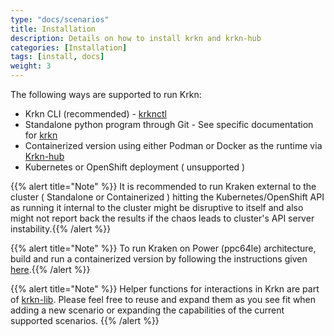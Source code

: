 ```yaml
---
type: "docs/scenarios"
title: Installation
description: Details on how to install krkn and krkn-hub
categories: [Installation]
tags: [install, docs]
weight: 3
---
```


<!-- {{% pageinfo %}}
This is a placeholder page that shows you how to use this template site.
{{% /pageinfo %}} -->

The following ways are supported to run Krkn:
- Krkn CLI (recommended) - [krknctl](krknctl.md)
- Standalone python program through Git - See specific documentation for [krkn](krkn.md)
- Containerized version using either Podman or Docker as the runtime via [Krkn-hub](krkn-hub.md)
- Kubernetes or OpenShift deployment ( unsupported )

{{% alert title="Note" %}} It is recommended to run Kraken external to the cluster ( Standalone or Containerized ) hitting the Kubernetes/OpenShift API as running it internal to the cluster might be disruptive to itself and also might not report back the results if the chaos leads to cluster's API server instability.{{% /alert %}}

{{% alert title="Note" %}} To run Kraken on Power (ppc64le) architecture, build and run a containerized version by following the instructions given [here](https://github.com/krkn-chaos/krkn/blob/main/containers/build_own_image-README.md).{{% /alert %}}

{{% alert title="Note" %}} Helper functions for interactions in Krkn are part of [krkn-lib](https://github.com/krkn-chaos/krkn-lib). Please feel free to reuse and expand them as you see fit when adding a new scenario or expanding the capabilities of the current supported scenarios. {{% /alert %}}
